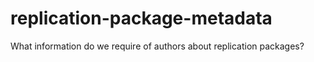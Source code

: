 # replication-package-metadata
What information do we require of authors about replication packages?
